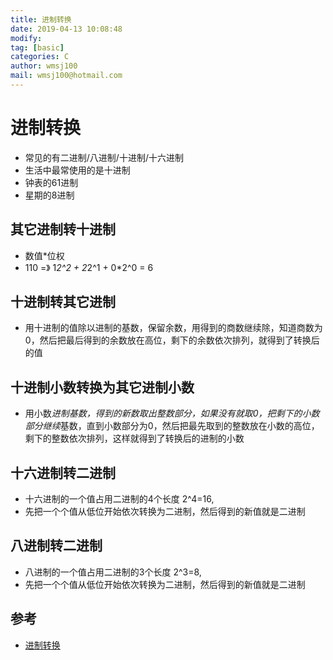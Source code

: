 ```yaml
---
title: 进制转换
date: 2019-04-13 10:08:48	
modify: 
tag: [basic]
categories: C 
author: wmsj100
mail: wmsj100@hotmail.com
---
```


# 进制转换
- 常见的有二进制/八进制/十进制/十六进制
- 生活中最常使用的是十进制
- 钟表的61进制
- 星期的8进制

## 其它进制转十进制
- 数值*位权  
- 110 =》 1*2^2 + 2*2^1 + 0*2^0 = 6

## 十进制转其它进制
- 用十进制的值除以进制的基数，保留余数，用得到的商数继续除，知道商数为0，然后把最后得到的余数放在高位，剩下的余数依次排列，就得到了转换后的值

## 十进制小数转换为其它进制小数
- 用小数*进制基数，得到的新数取出整数部分，如果没有就取0，把剩下的小数部分继续*基数，直到小数部分为0，然后把最先取到的整数放在小数的高位，剩下的整数依次排列，这样就得到了转换后的进制的小数

## 十六进制转二进制
- 十六进制的一个值占用二进制的4个长度  2^4=16,
- 先把一个个值从低位开始依次转换为二进制，然后得到的新值就是二进制

## 八进制转二进制
- 八进制的一个值占用二进制的3个长度  2^3=8,
- 先把一个个值从低位开始依次转换为二进制，然后得到的新值就是二进制


## 参考
- [进制转换](http://c.biancheng.net/cpp/html/3417.html)
